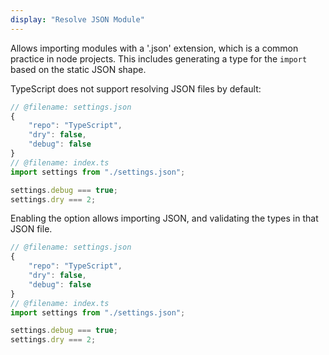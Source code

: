 ```yaml
---
display: "Resolve JSON Module"
---
```


Allows importing modules with a '.json' extension, which is a common practice in node projects. This includes
generating a type for the `import` based on the static JSON shape.

TypeScript does not support resolving JSON files by default:

```ts
// @filename: settings.json
{
    "repo": "TypeScript",
    "dry": false,
    "debug": false
}
// @filename: index.ts
import settings from "./settings.json";

settings.debug === true;
settings.dry === 2;
```

Enabling the option allows importing JSON, and validating the types in that JSON file.

```ts
// @filename: settings.json
{
    "repo": "TypeScript",
    "dry": false,
    "debug": false
}
// @filename: index.ts
import settings from "./settings.json";

settings.debug === true;
settings.dry === 2;
```
